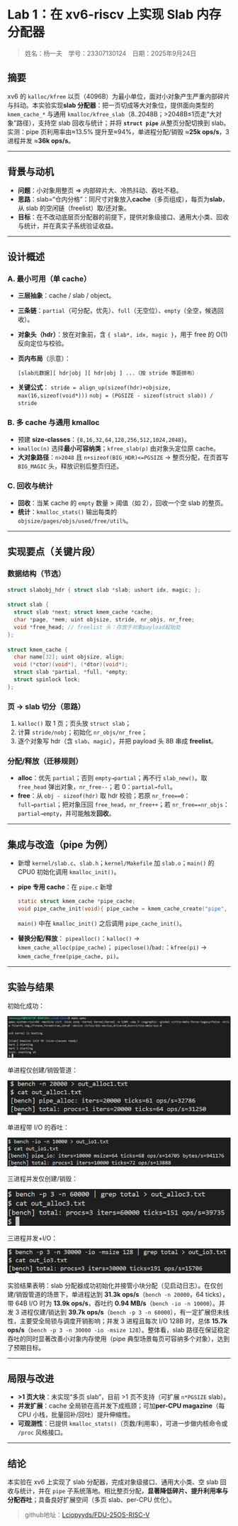 # Lab 1：在 xv6-riscv 上实现 Slab 内存分配器

> 姓名：杨一夫 学号：23307130124 日期：2025年9月24日

## 摘要

xv6 的 `kalloc/kfree` 以页（4096B）为最小单位，面对小对象产生严重内部碎片与抖动。本实验实现**slab 分配器**：把一页切成等大对象位，提供面向类型的 `kmem_cache_*` 与通用 `kmalloc/kfree_slab`（8..2048B；>2048B≤1页走“大对象”路径），支持空 slab 回收与统计；并将 **`struct pipe`** 从整页分配切换到 slab。实测：pipe 页利用率由≈13.5% 提升至≈94%，单进程分配/销毁 ≈**25k ops/s**，3 进程并发 ≈**36k ops/s**。

------

## 背景与动机

- **问题**：小对象用整页 ⇒ 内部碎片大、冷热抖动、吞吐不稳。
- **思路**：slab=“仓内分格”：同尺寸对象放入**cache**（多页组成），每页为**slab**，从 slab 的空闲链（freelist）取/还对象。
- **目标**：在不改动底层页分配器的前提下，提供对象级接口、通用大小类、回收与统计，并在真实子系统验证收益。

------

## 设计概述

### A. 最小可用（单 cache）

- **三层抽象**：cache / slab / object。

- **三条链**：`partial`（可分配，优先）、`full`（无空位）、`empty`（全空，候选回收）。

- **对象头（hdr）**：放在对象前，含 `{ slab*, idx, magic }`，用于 free 的 O(1) 反向定位与校验。

- **页内布局**（示意）：

  ```
  [slab元数据][ hdr|obj ][ hdr|obj ] ...（按 stride 等距排布）
  ```

- **关键公式**：
   `stride = align_up(sizeof(hdr)+objsize, max(16,sizeof(void*)))`
   `nobj = (PGSIZE - sizeof(struct slab)) / stride`

### B. 多 cache 与通用 kmalloc

- 预建 **size-classes**：`{8,16,32,64,128,256,512,1024,2048}`。
- `kmalloc(n)` 选择**最小可容纳类**；`kfree_slab(p)` 由对象头定位原 cache。
- **大对象路径**：`n>2048` 且 `n+sizeof(BIG_HDR)<=PGSIZE` → 整页分配，在页首写 `BIG_MAGIC` 头，释放识别后整页归还。

### C. 回收与统计

- **回收**：当某 cache 的 `empty` 数量 > 阈值（如 2），回收一个空 slab 的整页。
- **统计**：`kmalloc_stats()` 输出每类的 `objsize/pages/objs/used/free/util%`。

------

## 实现要点（关键片段）

### 数据结构（节选）

```c
struct slabobj_hdr { struct slab *slab; ushort idx, magic; };

struct slab {
  struct slab *next; struct kmem_cache *cache;
  char *page, *mem; uint objsize, stride, nr_objs, nr_free;
  void *free_head; // freelist 头：存放于对象payload起始处
};

struct kmem_cache {
  char name[32]; uint objsize, align;
  void (*ctor)(void*), (*dtor)(void*);
  struct slab *partial, *full, *empty;
  struct spinlock lock;
};
```

### 页 → slab 切分（思路）

1. `kalloc()` 取 1 页；页头放 `struct slab`；
2. 计算 `stride/nobj`；初始化 `nr_objs/nr_free`；
3. 逐个对象写 hdr（含 `slab`、`magic`），并把 payload 头 8B 串成 **freelist**。

### 分配/释放（迁移规则）

- **alloc**：优先 `partial`；否则 `empty→partial`；再不行 `slab_new()`。取 `free_head` 弹出对象，`nr_free--`；若 0：`partial→full`。
- **free**：从 `obj - sizeof(hdr)` 取 hdr 校验；若原 `nr_free==0`：`full→partial`；把对象压回 `free_head`，`nr_free++`；若 `nr_free==nr_objs`：`partial→empty`，并可能触发**回收**。

------

## 集成与改造（pipe 为例）

- 新增 `kernel/slab.c`、`slab.h`；`kernel/Makefile` 加 `slab.o`；`main()` 的 CPU0 初始化调用 `kmalloc_init()`。

- **pipe 专用 cache**：在 `pipe.c` 新增

  ```c
  static struct kmem_cache *pipe_cache;
  void pipe_cache_init(void){ pipe_cache = kmem_cache_create("pipe", sizeof(struct pipe), 0,0,16); }
  ```

  `main()` 中在 `kmalloc_init()` 之后调用 `pipe_cache_init()`。

- **替换分配/释放**：
   `pipealloc()`：`kalloc()` → `kmem_cache_alloc(pipe_cache)`；
   `pipeclose()`/`bad:`：`kfree(pi)` → `kmem_cache_free(pipe_cache, pi)`。

------

## 实验与结果

初始化成功：

![](./images/image-20250924102709630.png)

单进程仅创建/销毁管道：

![](./images/image-20250924102800330.png)

单进程带 I/O 的吞吐：

![](./images/image-20250924102852472.png)

三进程并发仅创建/销毁：

![](./images/image-20250924102954584.png)

三进程并发+I/O：

![](./images/image-20250924103058679.png)

实验结果表明：slab 分配器成功初始化并接管小块分配（见启动日志）。在仅创建/销毁管道的场景下，单进程达到 **31.3k ops/s**（`bench -n 20000`，64 ticks），带 64B I/O 时为 **13.9k ops/s**，吞吐约 **0.94 MB/s**（`bench -io -n 10000`）。并发 3 进程仅建/销达到 **39.7k ops/s**（`bench -p 3 -n 60000`），有一定扩展但未线性，主要受全局锁与调度开销影响；并发 3 进程且每次 I/O 128B 时，总体 **15.7k ops/s**（`bench -p 3 -n 30000 -io -msize 128`）。整体看，slab 路径在保证稳定吞吐的同时显著改善小对象内存使用（pipe 典型场景每页可容纳多个对象），达到了预期目标。

------

## 局限与改进

- **>1 页大块**：未实现“多页 slab”，目前 >1 页不支持（可扩展 `n*PGSIZE` slab）。
- **并发扩展**：cache 全局锁在高并发下成瓶颈；可加**per-CPU magazine**（每 CPU 小栈，批量回补/回吐）提升伸缩性。
- **可观测性**：已提供 `kmalloc_stats()`（页数/利用率），可进一步做内核命令或 `/proc` 风格接口。

------

## 结论

本实验在 xv6 上实现了 slab 分配器，完成对象级接口、通用大小类、空 slab 回收与统计，并在 `pipe` 子系统落地。相比整页分配，**显著降低碎片、提升利用率与分配吞吐**；具备良好扩展空间（多页 slab、per-CPU 优化）。

> github地址：[Lciopyyds/FDU-25OS-RISC-V](https://github.com/Lciopyyds/FDU-25OS-RISC-V)
